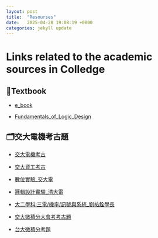 ```yaml
---
layout: post
title:  "Resourses"
date:   2025-04-28 19:08:19 +0800
categories: jekyll update
---
```

# **Links related to the academic sources in Colledge**
## 📖Textbook

- <a href="https://z-library.rs/" target="_blank">e_book</a>

- <a href="https://drive.google.com/drive/folders/1L_Rs1bUpOxThALwnMEMSMxvZZLFlzh_i?usp=sharing" target="_blank">Fundamentals_of_Logic_Design</a>

## 🗂️交大電機考古題

- [交大電機考古](https://prevexam.dece.nycu.edu.tw/)

- [交大資工考古](https://pastexam.nctucsunion.me/main/71)

- [數位實驗_交大電](https://drive.google.com/drive/folders/1-_xBYUBlwG7r86nSvzVfp5tXY-D4j8O_?usp=drive_link)

- [邏輯設計實驗_清大電](https://drive.google.com/drive/folders/1EIhUlXJd5vTXMKND_sORFXfLpbTJNMwF?usp=drive_link)

- [大二學科:三電/機率/訊號與系統_劉祐銓學長](https://drive.google.com/drive/folders/100VFC1JvXPDR9gefhxP3bABkFrdDI9lM?usp=drive_link)  

- [交大微積分大會考考古題](https://calculus.math.nycu.edu.tw/exams108-1-all/)

- [台大微積分考題](https://www.math.ntu.edu.tw/~calc/cl_n_34455.html)

